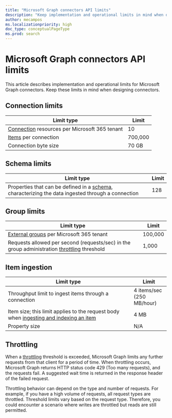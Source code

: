```yaml
---
title: "Microsoft Graph connectors API limits"
description: "Keep implementation and operational limits in mind when designing Microsoft Graph connectors. Includes connection, schema, and group limits."
author: mecampos
ms.localizationpriority: high
doc_type: conceptualPageType
ms.prod: search
---
```


# Microsoft Graph connectors API limits

This article describes implementation and operational limits for Microsoft Graph connectors. Keep these limits in mind when designing connectors.

## Connection limits

| Limit type | Limit |
| ---------- | ----- |
| [Connection](/graph/api/resources/externalconnectors-externalconnection) resources per Microsoft 365 tenant | 10 |
| [Items](/graph/api/resources/externalconnectors-externalitem) per connection | 700,000 |
| Connection byte size | 70 GB |

## Schema limits

| Limit type | Limit |
| ---------- | ----- |
| Properties that can be defined in a [schema](/graph/api/resources/externalconnectors-schema), characterizing the data ingested through a connection | 128 |

## Group limits

| Limit type | Limit |
| ---------- | ----- |
| [External groups](/graph/api/resources/externalconnectors-externalgroup) per Microsoft 365 tenant | 100,000 | 
| Requests allowed per second (requests/sec) in the group administration [throttling](#throttling) threshold | 1,000 |

## Item ingestion

| Limit type | Limit |
| ---------- | ----- |
| Throughput limit to ingest items through a connection | 4 items/sec <br> (250 MB/hour) |
| Item size; this limit applies to the request body when [ingesting and indexing an item](/graph/api/externalconnectors-externalconnection-put-items) | 4 MB |
| Property size | N/A |

## Throttling

When a [throttling](throttling.md) threshold is exceeded, Microsoft Graph limits any further requests from that client for a period of time. When throttling occurs, Microsoft Graph returns HTTP status code 429 (Too many requests), and the requests fail. A suggested wait time is returned in the response header of the failed request.

Throttling behavior can depend on the type and number of requests. For example, if you have a high volume of requests, all request types are throttled. Threshold limits vary based on the request type. Therefore, you could encounter a scenario where writes are throttled but reads are still permitted.
